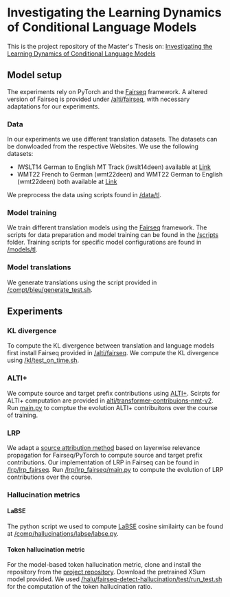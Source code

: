 # Investigating the Learning Dynamics of Conditional Language Models

This is the project repository of the Master's Thesis on: [Investigating the Learning Dynamics of Conditional Language Models](https://www.research-collection.ethz.ch/handle/20.500.11850/697969) 

## Model setup

The experiments rely on PyTorch and the [Fairseq](https://github.com/facebookresearch/fairseq) framework.
A altered version of Fairseq is provided under [/alti/fairseq](/alti/fairseq), with necessary adaptations for our experiments.

[comment]: # (Specify what libraries exactly are necessary? all of them)

### Data
In our experiments we use different translation datasets. 
The datasets can be donwloaded from the respective Websites. 
We use the following datasets:
- IWSLT14 German to English MT Track (iwslt14deen) available at [Link](https://wit3.fbk.eu/2014-01)
- WMT22 French to German (wmt22deen) and WMT22 German to English (wmt22deen) both available at [Link](https://www.statmt.org/wmt22/translation-task.html)

We preprocess the data using scripts found in [/data/tl](/data/tl).

[comment]: # (Maybe add data subset generation?)

### Model training

We train different translation models using the [Fairseq](https://github.com/facebookresearch/fairseq) framework.
The scripts for data preparation and model training can be found in the [/scripts](scripts/) folder.
Training scripts for specific model configurations are found in [/models/tl](models/tl).

### Model translations

We generate translations using the script provided in [/compt/bleu/generate_test.sh](/compt/bleu/generate_test.sh).

## Experiments

### KL divergence

To compute the KL divergence between translation and language models first install Fairseq provided in [/alti/fairseq](/alti/fairseq).
We compute the KL divergence using [/kl/test_on_time.sh](/kl/test_on_time.sh).

### ALTI+

We compute source and target prefix contributions using [ALTI+](https://github.com/mt-upc/transformer-contributions-nmt).
Scirpts for ALTI+ computation are provided in [alti/transformer-contribuions-nmt-v2](alti/transformer-contribuions-nmt-v2).
Run [main.py](alti/transformer-contribuions-nmt-v2/main.py) to comptue the evolution ALTI+ contribuitons over the course of training.

### LRP

We adapt a [source attribution method](https://github.com/lena-voita/the-story-of-heads) based on layerwise relevance propagation for Fairseq/PyTorch to compute source and target prefix contributions.
Our implementation of LRP in Fairseq can be found in [/lrp/lrp_fairseq](/lrp/lrp_fairseq).
Run [/lrp/lrp_fairseq/main.py](/lrp/lrp_fairseq/main.py) to compute the evolution of LRP contributions over the course.

[comment]: # (link plotting scripts)

### Hallucination metrics

#### LaBSE

The python script we used to compute [LaBSE](https://huggingface.co/sentence-transformers/LaBSE) cosine similairty can be found at [/comp/hallucinations/labse/labse.py](/comp/hallucinations/labse/labse.py).

#### Token hallucination metric

For the model-based token hallucination metric, clone and install the repository from the [project repository](https://github.com/violet-zct/fairseq-detect-hallucination).
Download the pretrained XSum model provided.
We used [/halu/fairseq-detect-hallucination/test/run_test.sh](/halu/fairseq-detect-hallucination/test/run_test.sh) for the computation of the token hallucination ratio.


